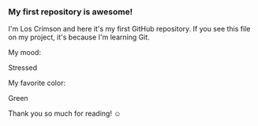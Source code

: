 ### My first repository is awesome!

I'm Los Crimson and here it's my first GitHub repository.
If you see this file on my project, it's because I'm learning Git.

My mood:

Stressed

My favorite color:

Green

Thank you so much for reading! ☺
